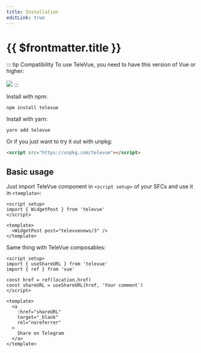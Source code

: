 ```yaml
---
title: Installation
editLink: true
---
```


# {{ $frontmatter.title }}

::: tip Compatibility
To use TeleVue, you need to have this version of Vue or higher:
<br>
<br>
<img src="https://img.shields.io/npm/dependency-version/televue/peer/vue?style=for-the-badge&logo=vue.js&label=Vue&color=4FC08D&">
:::

Install with npm:

```shell
npm install televue
```

Install with yarn:

```shell
yarn add televue
```

Or if you just want to try it out with unpkg:

```html
<script src="https://unpkg.com/televue"></script>
```
## Basic usage

Just import TeleVue component in `<script setup>` of your SFCs and use it in `<template>`:

```vue
<script setup>
import { WidgetPost } from 'televue'
</script>

<template>
  <WidgetPost post="televuenews/3" />
</template>
```

Same thing with TeleVue composables:

```vue
<script setup>
import { useShareURL } from 'televue'
import { ref } from 'vue'

const href = ref(location.href)
const shareURL = useShareURL(href, 'Your comment')
</script>

<template>
  <a
    :href="shareURL"
    target="_blank"
    rel="noreferrer"
  >
    Share on Telegram
  </a>
</template>
```
